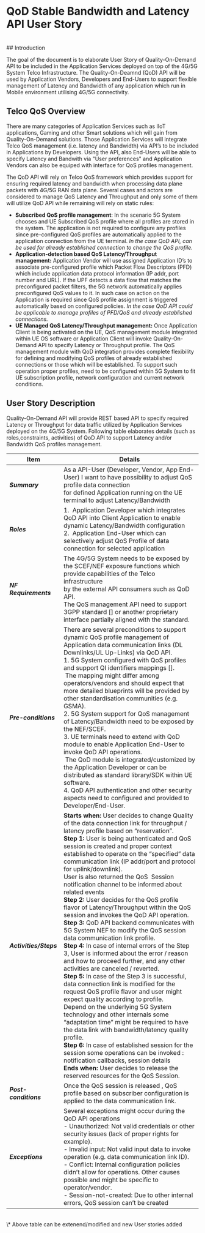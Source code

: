 # QoD Stable Bandwidth and Latency API User Story
<br>
## Introduction

The goal of the document is to elaborate User Story of Quality-On-Demand API to be included in the Application Services deployed on top of the 4G/5G System Telco Infrastructure.
The Quality-On-Deamnd (QoD) API will be used by Application Vendors, Developers and End-Users to support flexible management of Latency and Bandwidth of any application which run in Mobile environment
utilising 4G/5G connectivity.

## Telco QoS Overview

There are many categories of Application Services such as IIoT applications, Gaming and other Smart solutions which will gain from Quality-On-Demand solutions.
Those Application Services will integrate Telco QoS management (i.e. latency and Bandwidth) via API’s to be included in Applications by Developers.
Using the API, also End-Users will be able to specify Latency and Bandwith via "User preferences" and Application Vendors can also be equiped with interface for QoS profiles management.

The QoD API will rely on Telco QoS framework which provides support for ensuring required latency and bandwidth when processing data plane packets with 4G/5G RAN data plane.
Several cases and actors are considered to manage QoS Latency and Throughput and only some of them will utilize QoD API while remaining will rely on static rules:

* **Subscribed QoS profile management**: In the scenario 5G System chooses and UE Subscribed QoS profile where all profiles are stored in the system.
The application is not required to configure any profiles since pre-configured QoS profiles are automatically applied to the application connection from the UE terminal.
*In the case QoD API, can be used for already established connection to change the QoS profile.*
* **Application-detection based QoS Latency/Throughput management:** Application Vendor will use assigned Application ID’s to associate pre-configured profile which Packet Flow Descriptors (PFD)
which include application data protocol information (IP addr, port number and URL). If the UPF detects a data flow that matches the preconfigured packet filters,
the 5G network automatically applies preconfigured QoS values to it. In such case on action on the Application is required since QoS profile assignment is triggered automatically
based on configured policies.
*In the case QoD API could be applicable to manage profiles of PFD/QoS and already established connections.*
* **UE Managed QoS Latency/Throughput management:** Once Application Client is being activated on the UE, QoS management module integrated within UE OS software or Application Client
will invoke Quality-On-Demand API to specify Latency or Throughput profile. The QoS management module with QoD integration provides complete flexibility for defining and modifying QoS
profiles of already established connections or those which will be established. To support such operation proper profiles, need to be configured within 5G System to fit UE subscription profile, network configuration and current network conditions.

## User Story Description

Quality-On-Demand API will provide REST based API to specify required Latency or Throughput for data traffic utilized by Application Services deployed on the 4G/5G System.
Following table elaborates details (such as roles,constraints, activities) of QoD API to support Latency and/or Bandwidth QoS profiles management.

| **Item** | **Details** |
| ---- | ------- |
| ***Summary*** | As a API-User (Developer, Vendor, App End-User) I want to have possibility to adjust QoS profile data connection<br>for defined Application running on the UE terminal to adjust Latency/Bandwidth |
| ***Roles*** | 1.  Application Developer which integrates QoD API into Client Application to enable dynamic Latency/Bandwidth configuration<br>2.  Application End-User which can selectively adjust QoS Profile of data connection for selected application |
| ***NF Requirements*** | The 4G/5G System needs to be exposed by the SCEF/NEF exposure functions which provide capabilities of the Telco infrastructure<br>by the external API consumers such as QoD API.<br>The QoS management API need to support 3GPP standard [] or another proprietary interface partially aligned with the standard.<br> |
| ***Pre-conditions*** | There are several preconditions to support dynamic QoS profile management of Application data communication links (DL Downlinks/UL Up-Links) via QoD API.<br>1\. 5G System configured with QoS profiles and support QI identifiers mappings \[\]\.<br> The mapping might differ among operators/vendors and should expect that more detailed blueprints will be provided by other standardisation communities (e.g. GSMA).<br>2\. 5G System support for QoS management of Latency/Bandwidth need to be exposed by the NEF/SCEF\.<br>3\. UE terminals need to extend with QoD module to enable Application End\-User to invoke QoD API operations\.<br> The QoD module is integrated/customized by the Application Developer or can be distributed as standard library/SDK within UE software.<br>4\. QoD API authentication and other security aspects need to configured and provided to Developer/End\-User\. |
| ***Activities/Steps*** | **Starts when:** User decides to change Quality of the data connection link for throughput / latency profile based on “reservation”.<br>**Step 1:** User is being authenticated and QoS session is created and proper context established to operate on the “specified” data communication link (IP addr/port and protocol for uplink/downlink).<br>User is also returned the QoS  Session notification channel to be informed about related events<br>**Step 2:** User decides for the QoS profile flavor of Latency/Throughput within the QoS session and invokes the QoD API operation.<br>**Step 3:** QoD API backend communicates with 5G System NEF to modify the QoS session data communication link profile.<br>**Step 4:** In case of internal errors of the Step 3, User is informed about the error / reason and how to proceed further, and any other activities are canceled / reverted.<br>**Step 5:** In case of the Step 3 is successful, data connection link is modified for the request QoS profile flavor and user might expect quality according to profile.<br>Depend on the underlying 5G System technology and other internals some “adaptation time” might be required to have the data link with bandwidth/latency quality profile.<br>**Step 6:** In case of established session for the session some operations can be invoked : notification callbacks, session details  <br>**Ends when:** User decides to release the reserved resources for the QoS Session. |
| ***Post-conditions*** | Once the QoS session is released , QoS profile based on subscriber configuration is applied to the data communication link. |
| ***Exceptions*** | Several exceptions might occur during the QoD API operations<br>- Unauthorized: Not valid credentials or other security issues (lack of proper rights for example).<br>- Invalid input: Not valid input data to invoke operation (e.g. data communication link ID).<br>- Conflict: Internal configuration policies didn’t allow for operations. Other causes possible and might be specific to operator/vendor.<br>- Session-not-created: Due to other internal errors, QoS session can’t be created <span class="Apple-converted-space"> </span> |
<br>
\* Above table can be extenend/modified and new User stories added